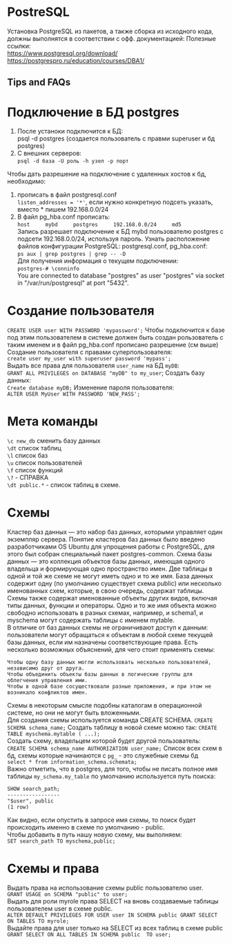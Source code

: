 # PostreSQL
Установка PostgreSQL из пакетов, а также сборка из исходного кода, должны выполнятся в соответствии с офф. документацией:
Полезные ссылки:  
<https://www.postgresql.org/download/> <br/>
<https://postgrespro.ru/education/courses/DBA1/>

## Tips and FAQs

# Подключение в БД postgres
1) После устаноки подключится к БД:  
   psql -d postgres (создается пользователь с правми superuser и бд postgres)
2) C внешних серверов:  
   `psql -d база -U роль -h узел -p порт ` 
 
 Чтобы дать разрешение на подключение с удаленных хостов к бд, необходимо:
 1) прописать в файл postgresql.conf  
    `listen_addresses = '*'`, если нужно конкретную подсеть указать, вместо * пишем 192.168.0.0/24 
 2) В файл pg_hba.conf прописать:  
    `host     mybd     postgres     192.168.0.0/24     md5`  
    Запись разрешает подключение к БД mybd пользователю postgres с подсети 192.168.0.0/24, используя пароль.
Узнать расположение файлов конфигурации PostgreSQL: postgresql.conf, pg_hba.conf:  
`ps aux | grep postgres | grep -- -D`  
Для получения информация о текущем подключении:  
`postgres-# \conninfo`  
You are connected to database "postgres" as user "postgres" via socket in "/var/run/postgresql" at port "5432".  
# Создание пользователя  
`CREATE USER user WITH PASSWORD 'mypassword';`
Чтобы подключится к базе под этим пользователем в системе должен быть создан рользователь с таким именем и в файл pg_hba.conf прописано разрешение (см выше)  
Создание пользователя с правами суперпользователя:  
`create user my_user with superuser password 'mypass';`  
Выдать все права для пользователя `user_name` на БД `myDB`:  
`GRANT ALL PRIVILEGES on DATABASE "myDB" to my_user`;
Создать базу данных:  
`Create database myDB;`
Изменение пароля пользователя:  
`ALTER USER MyUser WITH PASSWORD 'NEW_PASS';`
# Мета команды
`\c new_db` сменить базу данных  
`\dt` список таблиц  
`\l` список баз  
`\u` список пользователей  
`\f` список функций  
`\?` - СПРАВКА  
`\dt public.*` - список таблиц в схеме.  

# Схемы  
Кластер баз данных — это набор баз данных, которыми управляет один экземпляр сервера. Понятие кластеров баз данных было введено разработчиками OS Ubuntu для упрощения работы с PostgreSQL, для этого был собран специальный пакет postgres-common.
Схема базы данных — это коллекция объектов базы данных, имеющая одного владельца и формирующая одно пространство имен. Две таблицы в одной и той же схеме не могут иметь одно и то же имя.
База данных содержит одну (по умолчанию существует схема public) или несколько именованных схем, которые, в свою очередь, содержат таблицы. Схемы также содержат именованные объекты других видов, включая типы данных, функции и операторы. Одно и то же имя объекта можно свободно использовать в разных схемах, например, и schema1, и myschema могут содержать таблицы с именем mytable.  
   В отличие от баз данных схемы не ограничивают доступ к данным: пользователи могут обращаться к объектам в любой схеме текущей базы данных, если им назначены соответствующие права.
   Есть несколько возможных объяснений, для чего стоит применять схемы:

    Чтобы одну базу данных могли использовать несколько пользователей, независимо друг от друга.
    Чтобы объединить объекты базы данных в логические группы для облегчения управления ими.
    Чтобы в одной базе сосуществовали разные приложения, и при этом не возникало конфликтов имен.  
Схемы в некоторым смысле подобны каталогам в операционной системе, но они не могут быть вложенными.  
Для создания схемы используется команда CREATE SCHEMA. 
`CREATE SCHEMA schema_name;`
Cоздать таблицу в новой схеме можно так:
`CREATE TABLE myschema.mytable (
 ...);`  
Cоздать схему, владельцем которой будет другой пользователь:  
 `CREATE SCHEMA schema_name AUTHORIZATION user_name;`
Список всех схем в бд, схемы которые начинаются с `pg_` - это служебные схемы бд  
 `select * from information_schema.schemata;`  
Важно отметить, что в postgres, для того, чтобы не писать полное имя таблицы `my_schema.my_table` по умолчанию используется путь поиска:  

 `SHOW search_path;`  
 `-----------------`  
 `"$user", public`  
 `(1 row)`  

Как видно, если опустить в запросе имя схемы, то поиск будет происходить именно в схеме по умолчанию - public.  
Чтобы добавить в путь нашу новую схему, мы выполняем:  
`SET search_path TO myschema,public;`
# Схемы и права
Выдать права на использование схемы public пользователю user.  
`GRANT USAGE on SCHEMA "public" to user;`  
Выдать для роли myrole права SELECT на вновь создаваемые таблицы пользователем user в схеме public.  
`ALTER DEFAULT PRIVILEGES FOR USER user IN SCHEMA public GRANT SELECT ON TABLES TO myrole;`  
Выдайте права для user только на SELECT из всех таблиц в схеме public  
`GRANT SELECT ON ALL TABLES IN SCHEMA public  TO user;`

